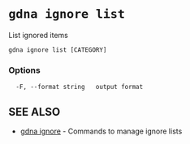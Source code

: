 # `gdna ignore list`

List ignored items

```text
gdna ignore list [CATEGORY]
```

### Options

```text
  -F, --format string   output format
```

## SEE ALSO

* [gdna ignore](gdna_ignore.md)	 - Commands to manage ignore lists
